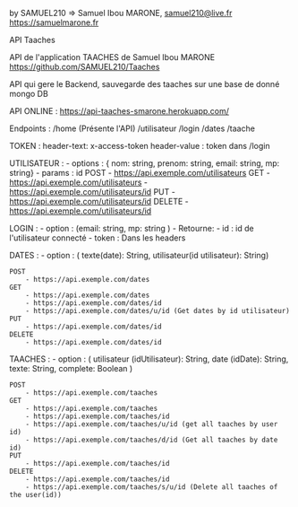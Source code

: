 by SAMUEL210 => Samuel Ibou MARONE, samuel210@live.fr https://samuelmarone.fr

API Taaches 

API de l'application TAACHES de Samuel Ibou MARONE https://github.com/SAMUEL210/Taaches

API qui gere le Backend, sauvegarde des taaches sur une base de donné mongo DB

API ONLINE : https://api-taaches-smarone.herokuapp.com/

Endpoints :
     /home (Présente l'API)
     /utilisateur
     /login
     /dates
     /taache

TOKEN :
    header-text: x-access-token
    header-value : token dans /login

UTILISATEUR :
    - options : { nom: string, prenom: string, email: string, mp: string}
    - params : id
    POST
        - https://api.exemple.com/utilisateurs
    GET
        - https://api.exemple.com/utilisateurs
        - https://api.exemple.com/utilisateurs/id
    PUT
        - https://api.exemple.com/utilisateurs/id
    DELETE
        - https://api.exemple.com/utilisateurs/id
        
LOGIN :
    - option : (email: string, mp: string )
    - Retourne:
        - id : id de l'utilisateur connecté
        - token : Dans les headers

DATES : 
    - option : ( texte(date): String, utilisateur(id utilisateur): String)

    POST
        - https://api.exemple.com/dates
    GET
        - https://api.exemple.com/dates
        - https://api.exemple.com/dates/id
        - https://api.exemple.com/dates/u/id (Get dates by id utilisateur)
    PUT
        - https://api.exemple.com/dates/id
    DELETE
        - https://api.exemple.com/dates/id 

TAACHES : 
    - option : ( utilisateur (idUtilisateur): String, date (idDate): String, texte: String, complete: Boolean )

    POST
        - https://api.exemple.com/taaches
    GET
        - https://api.exemple.com/taaches
        - https://api.exemple.com/taaches/id
        - https://api.exemple.com/taaches/u/id (get all taaches by user id)
        - https://api.exemple.com/taaches/d/id (Get all taaches by date id)
    PUT
        - https://api.exemple.com/taaches/id
    DELETE
        - https://api.exemple.com/taaches/id
        - https://api.exemple.com/taaches/s/u/id (Delete all taaches of the user(id))
